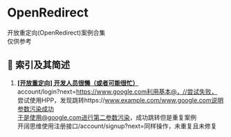 # OpenRedirect
开放重定向(OpenRedirect)案例合集  
仅供参考
## :ledger: 索引及其简述
1. [**[开放重定向] 开发人员很懒（或者可能很忙）**](https://infosecwriteups.com/open-redirect-developers-are-lazy-or-maybe-busy-6c51718b10e4)  
account/login?next=https://www.google.com利用基本@，//尝试失败，  
尝试使用HPP，发现跳转https://www.example.com/www.google.com说明参数污染成功  
于是使用@google.com进行第二参数污染，成功跳转但是重复案例  
开阔思维使用注册接口/account/signup?next=同样操作，未重复且未修复  